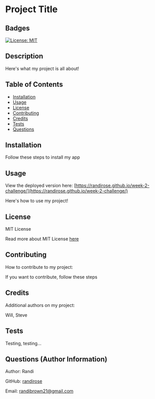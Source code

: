 # Project Title

  ## Badges

  [![License: MIT](https://img.shields.io/badge/License-MIT-yellow.svg)](https://opensource.org/licenses/MIT)

  ## Description

  Here's what my project is all about!

  ## Table of Contents

  - [Installation](#installation)
  - [Usage](#usage)
  - [License](#license)
  - [Contributing](#contributing)
  - [Credits](#credits)
  - [Tests](#tests)
  - [Questions](#questions)

  ## Installation

  Follow these steps to install my app

  ## Usage

  View the deployed version here: [https://randirose.github.io/week-2-challenge/](https://randirose.github.io/week-2-challenge/)


  Here's how to use my project!

  ## License

  MIT License

  Read more about MIT License [here](https://opensource.org/licenses/MIT)
  
  ## Contributing

  How to contribute to my project:

  If you want to contribute, follow these steps

  ## Credits

  Additional authors on my project:

  Will, Steve

  ## Tests

  Testing, testing...

  ## Questions (Author Information)

  Author: Randi

  GitHub: [randirose](https://github.com/randirose)

  Email: randibrown21@gmail.com

